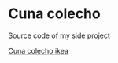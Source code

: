 # Cuna colecho

Source code of my side project

[Cuna colecho ikea](https://cunacolechotop.com/cuna-colecho-ikea/)
